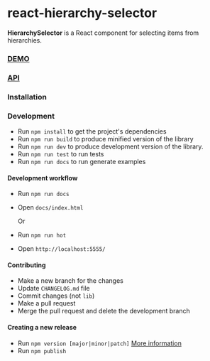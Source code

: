 # react-hierarchy-selector

**HierarchySelector** is a React component for selecting items from hierarchies.

### [DEMO](https://opuscapita.github.io/react-hierarchy-selector/)

### [API](./src/README.md)

### Installation

### Development

* Run `npm install` to get the project's dependencies
* Run `npm run build` to produce minified version of the library
* Run `npm run dev` to produce development version of the library.
* Run `npm run test` to run tests
* Run `npm run docs` to run generate examples

#### Development workflow
* Run `npm run docs`
* Open `docs/index.html`

  Or

* Run `npm run hot`
* Open `http://localhost:5555/`

#### Contributing
* Make a new branch for the changes
* Update `CHANGELOG.md` file
* Commit changes (not `lib`)
* Make a pull request
* Merge the pull request and delete the development branch

#### Creating a new release
* Run `npm version [major|minor|patch]` [More information](https://docs.npmjs.com/cli/version)
* Run `npm publish`
